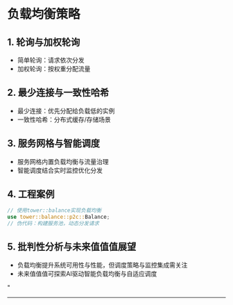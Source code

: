 ﻿# 负载均衡策略

## 1. 轮询与加权轮询

- 简单轮询：请求依次分发
- 加权轮询：按权重分配流量

## 2. 最少连接与一致性哈希

- 最少连接：优先分配给负载低的实例
- 一致性哈希：分布式缓存/存储场景

## 3. 服务网格与智能调度

- 服务网格内置负载均衡与流量治理
- 智能调度结合实时监控优化分发

## 4. 工程案例

```rust
// 使用tower::balance实现负载均衡
use tower::balance::p2c::Balance;
// 伪代码：构建服务池，动态分发请求
```

## 5. 批判性分析与未来值值值展望

- 负载均衡提升系统可用性与性能，但调度策略与监控集成需关注
- 未来值值值可探索AI驱动智能负载均衡与自适应调度

"

---
